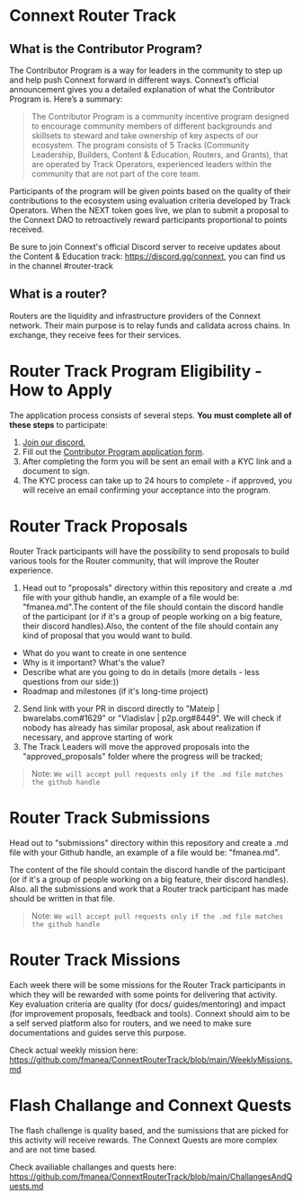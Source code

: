 # Connext Router Track

## What is the Contributor Program?

The Contributor Program is a way for leaders in the community to step up and help push Connext forward in different ways. Connext’s official announcement gives you a detailed explanation of what the Contributor Program is. Here’s a summary:
> The Contributor Program is a community incentive program designed to encourage community members of different backgrounds and skillsets to steward and take ownership of key aspects of our ecosystem. The program consists of 5 Tracks (Community Leadership, Builders, Content & Education, Routers, and Grants), that are operated by Track Operators, experienced leaders within the community that are not part of the core team.

Participants of the program will be given points based on the quality of their contributions to the ecosystem using evaluation criteria developed by Track Operators. When the NEXT token goes live, we plan to submit a proposal to the Connext DAO to retroactively reward participants proportional to points received.

Be sure to join Connext's official Discord server to receive updates about the Content & Education track: https://discord.gg/connext, you can find us in the channel #router-track

## What is a router?

Routers are the liquidity and infrastructure providers of the Connext network. Their main purpose is to relay funds and calldata across chains. In exchange, they receive fees for their services.

# Router Track Program Eligibility - How to Apply

The application process consists of several steps. **You** **must complete all of these steps** to participate:

1. [Join our discord.](https://discord.gg/connext)
2. Fill out the [Contributor Program application form](https://form.typeform.com/to/tSBsjYxh).
3. After completing the form you will be sent an email with a KYC link and a document to sign.
4. The KYC process can take up to 24 hours to complete - if approved, you will receive an email confirming your acceptance into the program.

# Router Track Proposals

Router Track participants will have the possibility to send proposals to build various tools for the Router community, that will improve the Router experience. 

1. Head out to "proposals" directory within this repository and create a .md file with your github handle, an example of a file would be: "fmanea.md".The content of the file should contain the discord handle of the participant (or if it's a group of people working on a big feature, their discord handles).Also, the content of the file should contain any kind of proposal that you would want to build.
- What do you want to create in one sentence
- Why is it important? What's the value?
- Describe what are you going to do in details (more details - less questions from our side:))
- Roadmap and milestones (if it's long-time project)
2. Send link with your PR in discord directly to "Mateip | bwarelabs.com#1629" or "Vladislav | p2p.org#8449". We will check if nobody has already has similar proposal, ask about realization if necessary, and approve starting of work
3. The Track Leaders will move the approved proposals into the "approved_proposals" folder where the progress will be tracked;

> Note: `We will accept pull requests only if the .md file matches the github handle`

# Router Track Submissions

Head out to "submissions" directory within this repository and create a .md file with your Github handle, an example of a file would be: "fmanea.md". 

The content of the file should contain the discord handle of the participant (or if it's a group of people working on a big feature, their discord handles).
Also. all the submissions and work that a Router track participant has made should be written in that file.

> Note: `We will accept pull requests only if the .md file matches the github handle`

# Router Track Missions

Each week there will be some missions for the Router Track participants in which they will be rewarded with some points for delivering that activity. Key evaluation criteria are quality (for docs/ guides/mentoring) and impact (for improvement proposals,  feedback and tools). Connext should aim to be a self served platform also for routers, and we need to make sure documentations and guides serve this purpose.

Check actual weekly mission here: https://github.com/fmanea/ConnextRouterTrack/blob/main/WeeklyMissions.md

# Flash Challange and Connext Quests 

The flash challenge is quality based, and the sumissions that are picked for this activity will receive rewards.
The Connext Quests are more complex and are not time based.

Check availiable challanges and quests here: https://github.com/fmanea/ConnextRouterTrack/blob/main/ChallangesAndQuests.md
